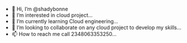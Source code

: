 - 👋 Hi, I’m @shadybonne
- 👀 I’m interested in cloud project...
- 🌱 I’m currently learning Cloud engineering...
- 💞️ I’m looking to collaborate on any cloud project to develop my skills...
- 📫 How to reach me call 2348063353250...

<!---
shadybonne/shadybonne is a ✨ special ✨ repository because its `README.md` (this file) appears on your GitHub profile.
You can click the Preview link to take a look at your changes.
--->
